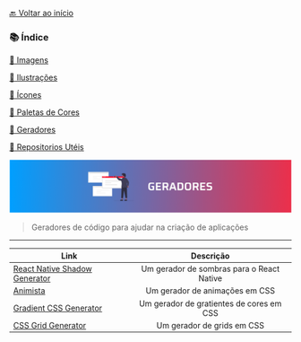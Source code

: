 [🔙 Voltar ao início](../../README.md)<br>

### 📚 Índice

[📌 Imagens](imagens.md)

[📌 Ilustrações](ilustracoes.md)

[📌 Ícones](icones.md)

[📌 Paletas de Cores](paletas.md)

[📌 Geradores](geradores.md)

[📌 Repositorios Utéis](repositorios.md)

<img src="../../assets/banners/geradores.png">

> Geradores de código para ajudar na criação de aplicações

---

| Link      | Descrição 
| ---------- | :------: 
| [React Native Shadow Generator](https://ethercreative.github.io/react-native-shadow-generator/) | Um gerador de sombras para o React Native
| [Animista](https://animista.net/) | Um gerador de animações em CSS
| [Gradient CSS Generator](https://www.cssmatic.com/gradient-generator#'\-moz\-linear\-gradient\%28left\%2C\%20rgba\%28248\%2C80\%2C50\%2C1\%29\%200\%25\%2C\%20rgba\%28241\%2C111\%2C92\%2C1\%29\%2050\%25\%2C\%20rgba\%28246\%2C41\%2C12\%2C1\%29\%2051\%25\%2C\%20rgba\%28240\%2C47\%2C23\%2C1\%29\%2071\%25\%2C\%20rgba\%28231\%2C56\%2C39\%2C1\%29\%20100\%25\%29\%3B') | Um gerador de gratientes de cores em CSS
| [CSS Grid Generator](https://cssgrid-generator.netlify.app/) | Um gerador de grids em CSS
